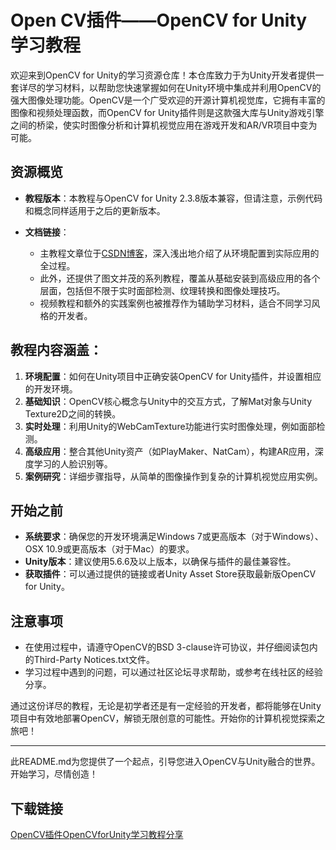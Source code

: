 # Open CV插件——OpenCV for Unity 学习教程

欢迎来到OpenCV for Unity的学习资源仓库！本仓库致力于为Unity开发者提供一套详尽的学习材料，以帮助您快速掌握如何在Unity环境中集成并利用OpenCV的强大图像处理功能。OpenCV是一个广受欢迎的开源计算机视觉库，它拥有丰富的图像和视频处理函数，而OpenCV for Unity插件则是这款强大库与Unity游戏引擎之间的桥梁，使实时图像分析和计算机视觉应用在游戏开发和AR/VR项目中变为可能。

## 资源概览

- **教程版本**：本教程与OpenCV for Unity 2.3.8版本兼容，但请注意，示例代码和概念同样适用于之后的更新版本。
  
- **文档链接**：
  - 主教程文章位于[CSDN博客](https://blog.csdn.net/xubuhui/article/details/105366757)，深入浅出地介绍了从环境配置到实际应用的全过程。
  - 此外，还提供了图文并茂的系列教程，覆盖从基础安装到高级应用的各个层面，包括但不限于实时面部检测、纹理转换和图像处理技巧。
  - 视频教程和额外的实践案例也被推荐作为辅助学习材料，适合不同学习风格的开发者。

## 教程内容涵盖：

1. **环境配置**：如何在Unity项目中正确安装OpenCV for Unity插件，并设置相应的开发环境。
2. **基础知识**：OpenCV核心概念与Unity中的交互方式，了解Mat对象与Unity Texture2D之间的转换。
3. **实时处理**：利用Unity的WebCamTexture功能进行实时图像处理，例如面部检测。
4. **高级应用**：整合其他Unity资产（如PlayMaker、NatCam），构建AR应用，深度学习的人脸识别等。
5. **案例研究**：详细步骤指导，从简单的图像操作到复杂的计算机视觉应用实例。

## 开始之前

- **系统要求**：确保您的开发环境满足Windows 7或更高版本（对于Windows）、OSX 10.9或更高版本（对于Mac）的要求。
- **Unity版本**：建议使用5.6.6及以上版本，以确保与插件的最佳兼容性。
- **获取插件**：可以通过提供的链接或者Unity Asset Store获取最新版OpenCV for Unity。

## 注意事项

- 在使用过程中，请遵守OpenCV的BSD 3-clause许可协议，并仔细阅读包内的Third-Party Notices.txt文件。
- 学习过程中遇到的问题，可以通过社区论坛寻求帮助，或参考在线社区的经验分享。

通过这份详尽的教程，无论是初学者还是有一定经验的开发者，都将能够在Unity项目中有效地部署OpenCV，解锁无限创意的可能性。开始你的计算机视觉探索之旅吧！

---

此README.md为您提供了一个起点，引导您进入OpenCV与Unity融合的世界。开始学习，尽情创造！

## 下载链接

[OpenCV插件OpenCVforUnity学习教程分享](https://pan.quark.cn/s/5e057119a365)
